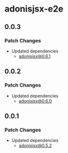 # adonisjsx-e2e

## 0.0.3

### Patch Changes

- Updated dependencies
  - adonisjsx@0.6.1

## 0.0.2

### Patch Changes

- Updated dependencies
  - adonisjsx@0.6.0

## 0.0.1

### Patch Changes

- Updated dependencies
  - adonisjsx@0.5.2
